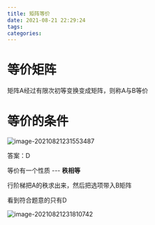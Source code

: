 ```yaml
---
title: 矩阵等价
date: 2021-08-21 22:29:24
tags:
categories:
---
```


# 等价矩阵

矩阵A经过有限次初等变换变成矩阵，则称A与B等价





# 等价的条件

![image-20210821231553487](https://gitee.com/simple_one1/pic/raw/master/image-20210821231553487.png)

答案：D

等价有一个性质 --- **秩相等**

行阶梯把A的秩求出来，然后把选项带入B矩阵

看到符合题意的只有D

![image-20210821231810742](https://gitee.com/simple_one1/pic/raw/master/image-20210821231810742.png)